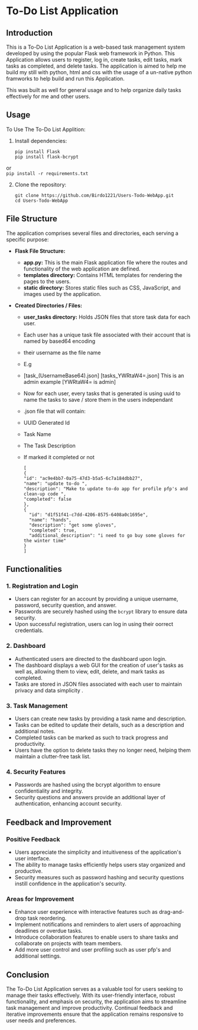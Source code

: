 # To-Do List Application

## Introduction

This is a To-Do List Application is a web-based task management system developed by using the popular Flask web framework in Python.
This Application allows users to register, log in, create tasks, edit tasks, mark tasks as completed, and delete tasks. 
The application is aimed to help me build my still with python, html and css with the usage of a un-native python framworks
to help build and run this Application.

This was built as well for general usage and to help organize daily
tasks effectively for me and other users.

## Usage
To Use The To-Do List Applition:
1. Install dependencies:
    ```
    pip install Flask
    pip install flask-bcrypt
    ```
  or  
    ```
    pip install -r requirements.txt
    ```

2. Clone the repository:
    ```
    git clone https://github.com/Birdo1221/Users-Todo-WebApp.git
    cd Users-Todo-WebApp
## File Structure

The application comprises several files and directories, each serving a specific purpose:

- **Flask File Structure:**
  - **app.py:** This is the main Flask application file where the routes and functionality of the web application are defined.
  - **templates directory:** Contains HTML templates for rendering the pages to the users.
  - **static directory:** Stores static files such as CSS, JavaScript, and images used by the application.
   
- **Created Directories / Files:**
  - **user_tasks directory:** Holds JSON files that store task data for each user.
  -  Each user has a unique task file associated with their account that is named by based64 encoding
  -  their username as the file name
 
  - E.g
  - [task_(UsernameBase64).json]   [tasks_YWRtaW4=.json]  This is an admin example [YWRtaW4=  is admin]
 
  -  Now for each user, every tasks that is generated is using uuid to name the tasks to save / store them in the users independant
  -  .json file that will contain:
  -  UUID Generated Id
  -  Task Name
  -  The Task Description
  -  If marked it completed or not
        ```
        [
        {
      "id": "ac9e4bb7-0a75-47d3-b5a5-6c7a184dbb27",        
      "name": "update to-do ",                                  
      "description": "Make to update to-do app for profile pfp's and clean-up code ", 
      "completed": false                                         
        },
        {
          "id": "d1f51f41-c7dd-4206-8575-6408a0c1695e",
          "name": "hands",
          "description": "get some gloves",
          "completed": true,
          "additional_description": "i need to go buy some gloves for the winter time"
        }
        ]
        ```
## Functionalities

### 1. Registration and Login

- Users can register for an account by providing a unique username, password, security question, and answer.
- Passwords are securely hashed using the `bcrypt` library to ensure data security.
- Upon successful registration, users can log in using their oorrect credentials.

### 2. Dashboard

- Authenticated users are directed to the dashboard upon login.
- The dashboard displays a web GUI for the creation of user's tasks as well as, allowing them to view, edit, delete, and mark tasks as completed.
- Tasks are stored in JSON files associated with each user to maintain privacy and data simplicity .

### 3. Task Management

- Users can create new tasks by providing a task name and description.
- Tasks can be edited to update their details, such as a description and additional notes.
- Completed tasks can be marked as such to track progress and productivity.
- Users have the option to delete tasks they no longer need, helping them maintain a clutter-free task list.

### 4. Security Features

- Passwords are hashed using the bcrypt algorithm to ensure confidentiality and integrity.
- Security questions and answers provide an additional layer of authentication, enhancing account security.

## Feedback and Improvement

### Positive Feedback

- Users appreciate the simplicity and intuitiveness of the application's user interface.
- The ability to manage tasks efficiently helps users stay organized and productive.
- Security measures such as password hashing and security questions instill confidence in the application's security.

### Areas for Improvement

- Enhance user experience with interactive features such as drag-and-drop task reordering.
- Implement notifications and reminders to alert users of approaching deadlines or overdue tasks.
- Introduce collaboration features to enable users to share tasks and collaborate on projects with team members.
- Add more user control and user profiling such as user pfp's and additional settings.

## Conclusion

The To-Do List Application serves as a valuable tool for users seeking to manage their tasks effectively. With its user-friendly interface, robust functionality, and emphasis on security, the application aims to streamline task management and improve productivity. Continual feedback and iterative improvements ensure that the application remains responsive to user needs and preferences.
